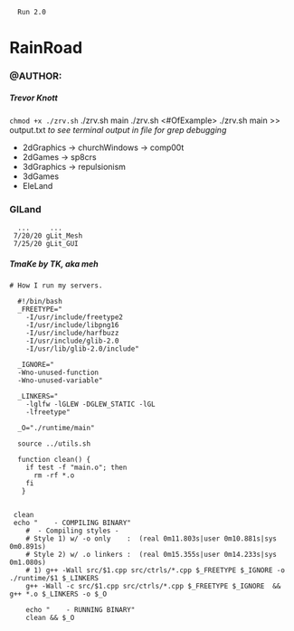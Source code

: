  ```   Run 2.0    ```
# RainRoad
### @AUTHOR: 
##### Trevor Knott
``` chmod +x ./zrv.sh ```
./zrv.sh main
./zrv.sh <#OfExample>
./zrv.sh main >> output.txt     _to see terminal output in file for grep debugging_

* 2dGraphics
 -> churchWindows
 -> comp00t
* 2dGames
 -> sp8crs
* 3dGraphics
 -> repulsionism
* 3dGames
* EleLand


### GlLand
```
  ...     ...
 7/20/20 gLit_Mesh
 7/25/20 gLit_GUI
```

##### TmaKe by TK, aka meh
```
# How I run my servers.

  #!/bin/bash
  _FREETYPE="
    -I/usr/include/freetype2
    -I/usr/include/libpng16
    -I/usr/include/harfbuzz
    -I/usr/include/glib-2.0
    -I/usr/lib/glib-2.0/include"

  _IGNORE="
  -Wno-unused-function 
  -Wno-unused-variable"

  _LINKERS="
    -lglfw -lGLEW -DGLEW_STATIC -lGL
    -lfreetype"

  _O="./runtime/main"

  source ../utils.sh

  function clean() {
    if test -f "main.o"; then
      rm -rf *.o
    fi
   }


 clean
 echo "    - COMPILING BINARY"
	#  - Compiling styles -
	# Style 1) w/ -o only    :  (real 0m11.803s|user 0m10.881s|sys 0m0.891s)
	# Style 2) w/ .o linkers :  (real 0m15.355s|user 0m14.233s|sys 0m1.080s)
	# 1) g++ -Wall src/$1.cpp src/ctrls/*.cpp $_FREETYPE $_IGNORE -o ./runtime/$1 $_LINKERS 
	g++ -Wall -c src/$1.cpp src/ctrls/*.cpp $_FREETYPE $_IGNORE  && g++ *.o $_LINKERS -o $_O   

	echo "    - RUNNING BINARY"
	clean && $_O

```
